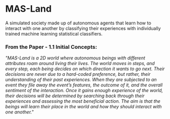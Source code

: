 # MAS-Land
A simulated society made up of autonomous agents that learn how to interact with one another by classifying their experiences with individually trained machine learning statistical classifiers.

### From the Paper - 1.1 Initial Concepts:

*"MAS-Land is a 2D world where autonomous beings with different attributes roam around living their lives. The world moves in steps, and every step, each being decides on which direction it wants to go next. Their decisions are never due to a hard-coded preference, but rather, their understanding of their past experiences. When they are subjected to an event they file away the event’s features, the outcome of it, and the overall sentiment of the interaction. Once it gains enough experience of the world, their decisions will be determined by searching back through their experiences and assessing the most beneficial action. The aim is that the beings will learn their place in the world and how they should interact with one another."*
